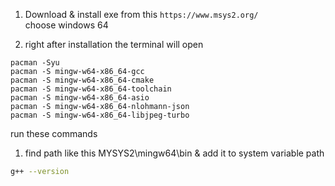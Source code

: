 1. Download & install exe from this 
`https://www.msys2.org/`  
choose windows 64  

2. right after installation the terminal will open
```
pacman -Syu
pacman -S mingw-w64-x86_64-gcc
pacman -S mingw-w64-x86_64-cmake
pacman -S mingw-w64-x86_64-toolchain
pacman -S mingw-w64-x86_64-asio
pacman -S mingw-w64-x86_64-nlohmann-json
pacman -S mingw-w64-x86_64-libjpeg-turbo
```
run these commands  

1. find path like this
MYSYS2\mingw64\bin
& add it to system variable path  
```bash
g++ --version
```  